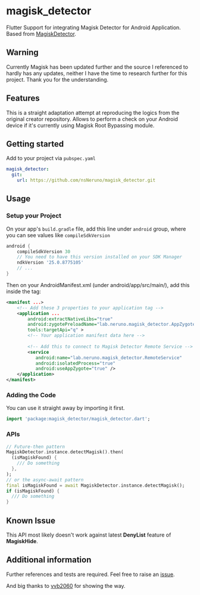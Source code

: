 # magisk_detector

Flutter Support for integrating Magisk Detector for Android Application. Based from [MagiskDetector](https://github.com/vvb2060/MagiskDetector/).

## Warning

Currently Magisk has been updated further and the source I referenced to hardly has any updates, neither I have the time to research further for this project. Thank you for the understanding.

## Features

This is a straight adaptation attempt at reproducing the logics from the original creator repository. Allows to perform a check on your Android device if it's currently using Magisk Root Bypassing module.

## Getting started
Add to your project via `pubspec.yaml`
```yaml
magisk_detector:
  git:
    url: https://github.com/nsNeruno/magisk_detector.git
```

## Usage
### Setup your Project
On your app's `build.gradle` file, add this line under `android` group, where you can see values like `compileSdkVersion`
```gradle
android {
    compileSdkVersion 30
    // You need to have this version installed on your SDK Manager
    ndkVersion '25.0.8775105'
    // ...
}
```
Then on your AndroidManifest.xml (under android/app/src/main/), add this inside the <application> tag:
```xml
<manifest ...>
    <!-- Add these 3 properties to your application tag -->
    <application ...
        android:extractNativeLibs="true"
        android:zygotePreloadName="lab.neruno.magisk_detector.AppZygote"
        tools:targetApi="q" >
        <!-- Your application manifest data here -->
    
        <!-- Add this to connect to Magisk Detector Remote Service -->
        <service
           android:name="lab.neruno.magisk_detector.RemoteService"
           android:isolatedProcess="true"
           android:useAppZygote="true" />
    </application>
</manifest>
```

### Adding the Code
You can use it straight away by importing it first.
```dart
import 'package:magisk_detector/magisk_detector.dart';
```
### APIs
```dart
// Future-then pattern
MagiskDetector.instance.detectMagisk().then(
  (isMagiskFound) {
    /// Do something  
  },
);
// or the async-await pattern
final isMagiskFound = await MagiskDetector.instance.detectMagisk();
if (isMagiskFound) {
  /// Do something
}
```

## Known Issue
This API most likely doesn't work against latest __**DenyList**__ feature of **MagiskHide**.

## Additional information

Further references and tests are required. Feel free to raise an [issue](https://github.com/nsNeruno/magisk_detector/issues).

And big thanks to [vvb2060](https://github.com/vvb2060) for showing the way.
